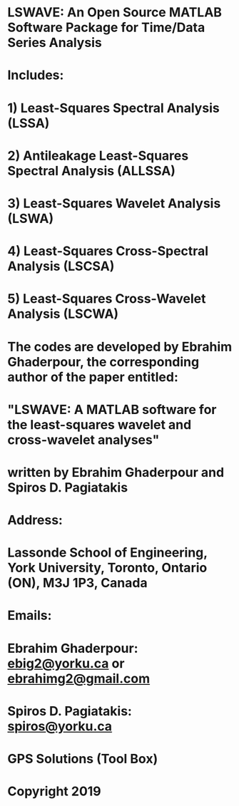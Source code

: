 # LSWAVE: An Open Source MATLAB Software Package for Time/Data Series Analysis


# Includes:

# 1) Least-Squares Spectral Analysis (LSSA)
# 2) Antileakage Least-Squares Spectral Analysis (ALLSSA)
# 3) Least-Squares Wavelet Analysis (LSWA)
# 4) Least-Squares Cross-Spectral Analysis (LSCSA)
# 5) Least-Squares Cross-Wavelet Analysis (LSCWA) 


# The codes are developed by Ebrahim Ghaderpour, the corresponding author of the paper entitled:

# "LSWAVE: A MATLAB software for the least-squares wavelet and cross-wavelet analyses"

# written by Ebrahim Ghaderpour and Spiros D. Pagiatakis


# Address: 

# Lassonde School of Engineering, York University, Toronto, Ontario (ON), M3J 1P3, Canada



# Emails: 

# Ebrahim Ghaderpour:     ebig2@yorku.ca   or   ebrahimg2@gmail.com  

# Spiros D. Pagiatakis:   spiros@yorku.ca


# GPS Solutions (Tool Box)



# Copyright 2019
